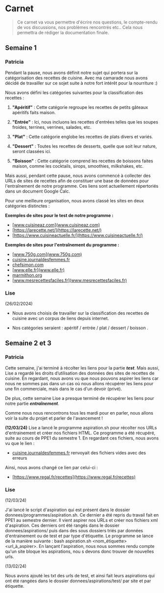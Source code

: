 # Carnet
> Ce carnet va vous permettre d'écrire nos questions, le compte-rendu de vos discussions, nos problèmes rencontrés etc.. Cela nous permettra de rédiger la documentation finale.

## Semaine 1

### Patricia

Pendant la pause, nous avons définit notre sujet qui portera sur la catégorisation des recettes de cuisine. Avec ma camarade nous avons décidé de travailler sur ce sojet suite à notre fort intérêt pour la nourriture :)

Nous avons défini les catégories suivantes pour la classification des recettes :

1. **"Apéritif"** : Cette catégorie regroupe les recettes de petits gâteaux apéritifs faits maison.

2. **"Entrée"** : Ici, nous incluons les recettes d'entrées telles que les soupes froides, terrines, verrines, salades, etc.

3. **"Plat"** : Cette catégorie englobe les recettes de plats divers et variés.

4. **"Dessert"** : Toutes les recettes de desserts, quelle que soit leur nature, seront classées ici.

5. **"Boisson"** : Cette catégorie comprend les recettes de boissons faites maison, comme les cocktails, sirops, smoothies, milkshakes, etc.

Mais aussi, pendant cette pause, nous avons commencé à collecter des URLs de sites de recettes afin de constituer une base de données pour l'entraînement de notre programme. Ces liens sont actuellement répertoriés dans un document Google Calc.


Pour une meilleure organisation, nous avons classé les sites en deux catégories distinctes :

**Exemples de sites pour le test de notre programme :**
- [www.cuisineaz.com](www.cuisineaz.com)
- [https://larecette.net/](https://larecette.net/)
- [https://www.cuisineactuelle.fr/](https://www.cuisineactuelle.fr/)


**Exemples de sites pour l'entraînement du programme :**
- [www.750g.com](www.750g.com)
- [cuisine.journaldesfemmes.fr](cuisine.journaldesfemmes.fr)
- [chefsimon.com](chefsimon.com)
- [www.elle.fr](www.elle.fr)
- [marmithon.org](marmithon.org)
- [www.mesrecettesfaciles.fr](www.mesrecettesfaciles.fr)


### Lise

(26/02/2024)

- Nous avons choisis de travailler sur la classification des recettes de cuisine avec un corpus de liens depuis internet.

- Nos catégories seraient : apéritif / entrée / plat / dessert / boisson .


## Semaine 2 et 3

### Patricia
Cette semaine, j'ai terminé à récolter les liens pour la partie ***test***. Mais aussi, Lise a regardé les droits d’utilisation des données des sites de recettes de cuisine. En regardant, nous avons vu que nous pouvons aspirer les liens car nous ne sommes pas dans un cas où nous allons récupérer les liens pour une fin commerciale, mais dans le cas d'un devoir (privé).

De plus, cette semaine Lise a presque terminé de récupérer les liens pour notre partie ***entraînement***. 

Comme nous nous rencontrons tous les mardi pour en parler, nous allons voir la suite du projet et parler de l'avancement !

**(12/03/24)**
Lise a lancé le programme aspiration.sh pour récolter nos URLs d'entrainement et créer nos fichiers HTML. Ce programme a été récupéré, suite au cours de PPE1 du semestre 1.
En regardant ces fichiers, nous avons vu que le lien :
- [cuisine.journaldesfemmes.fr](cuisine.journaldesfemmes.fr) renvoyait des fichiers vides avec des erreurs

Ainsi, nous avons changé ce lien par celui-ci :
- [https://www.regal.fr/recettes](https://www.regal.fr/recettes)

### Lise

(12/03/24)

J'ai lancé le script d'aspiration qui est présent dans le dossier donnees/programmes/aspiration.sh. Ce dernier a été repris du travail fait en PPE1 au semestre dernier. Il vient aspirer nos URLs et créer nos fichiers xml d'aspiration. Ces derniers ont été rangés dans le dossier donnees/aspirations/ puis dans des sous dossiers triés par données d'entrainement ou de test et par type d'étiquette.
Le programme se lance de la manière suivante : bash aspiration.sh <nom_étiquette> <url_à_aspirer>.
En lançant l'aspiration, nous nous sommes rendu compte qu'un site bloque les aspirations, nou s devons donc trouver de nouvelles urls.

(13/02/24)

Nous avons ajouté les txt des urls de test, et ainsi fait leurs aspirations qui ont été rangées dans le dossier donnees/aspirations/test/ par site et par étiquette.
